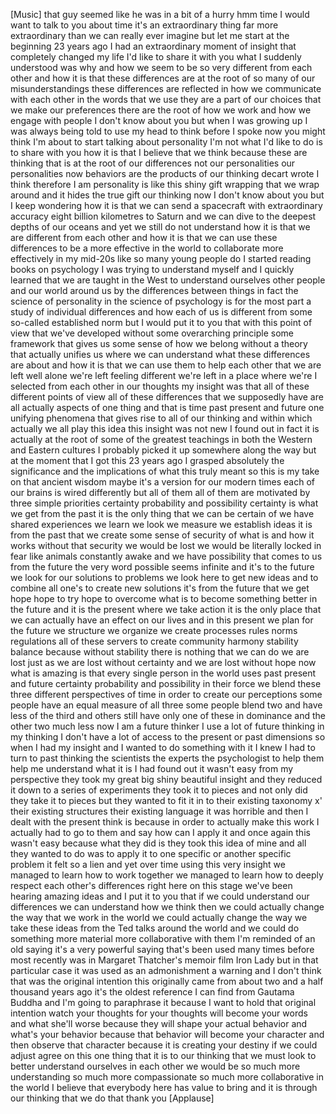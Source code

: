 
[Music]
that guy seemed like he was in a bit of
a hurry hmm time I would want to talk to
you about time it&#39;s an extraordinary
thing far more extraordinary than we can
really ever imagine but let me start at
the beginning
23 years ago I had an extraordinary
moment of insight that completely
changed my life I&#39;d like to share it
with you what I suddenly understood was
why and how we seem to be so very
different from each other and how it is
that these differences are at the root
of so many of our misunderstandings
these differences are reflected in how
we communicate with each other in the
words that we use they are a part of our
choices that we make our preferences
there are the root of how we work and
how we engage with people I don&#39;t know
about you but when I was growing up I
was always being told to use my head to
think before I spoke now you might think
I&#39;m about to start talking about
personality I&#39;m not what I&#39;d like to do
is to share with you how it is that I
believe that we think because these are
thinking that is at the root of our
differences not our personalities our
personalities now behaviors are the
products of our thinking decart wrote I
think therefore I am
personality is like this shiny gift
wrapping that we wrap around and it
hides the true gift our thinking now I
don&#39;t know about you but I keep
wondering how it is that we can send a
spacecraft with extraordinary accuracy
eight billion kilometres to Saturn and
we can dive to the deepest depths of our
oceans
and yet we still do not understand how
it is that we are different from each
other and how it is that we can use
these differences to be a more effective
in the world to collaborate more
effectively in my mid-20s like so many
young people do I started reading books
on psychology I was trying to understand
myself and I quickly learned that we are
taught in the West to understand
ourselves other people and our world
around us by the differences between
things in fact the science of
personality in the science of psychology
is for the most part a study of
individual differences and how each of
us is different from some so-called
established norm but I would put it to
you that with this point of view that
we&#39;ve developed without some overarching
principle some framework that gives us
some sense of how we belong without a
theory that actually unifies us where we
can understand what these differences
are about and how it is that we can use
them to help each other that we are left
well alone we&#39;re left feeling different
we&#39;re left in a place where we&#39;re I
selected from each other in our thoughts
my insight was that all of these
different points of view
all of these differences that we
supposedly have are all actually aspects
of one thing and that is time past
present and future one unifying
phenomena that gives rise to all of our
thinking and within which actually we
all play
this idea this insight was not new
I found out in fact it is actually at
the root of some of the greatest
teachings in both the Western and
Eastern cultures I probably picked it up
somewhere along the way but at the
moment that I got this 23 years ago I
grasped absolutely the significance and
the implications of what this truly
meant so this is my take on that
ancient wisdom maybe it&#39;s a version for
our modern times each of our brains is
wired differently but all of them all of
them are motivated by three simple
priorities certainty probability and
possibility certainty is what we get
from the past it is the only thing that
we can be certain of we have shared
experiences we learn we look we measure
we establish ideas it is from the past
that we create some sense of security of
what is and how it works without that
security we would be lost we would be
literally locked in fear like animals
constantly awake and we have possibility
that comes to us from the future
the very word possible seems infinite
and it&#39;s to the future we look for our
solutions to problems we look here to
get new ideas and to combine all one&#39;s
to create new solutions it&#39;s from the
future that we get hope hope to try hope
to overcome what is to become something
better in the future
and it is the present where we take
action it is the only place that we can
actually have an effect on our lives and
in this present we plan for the future
we structure we organize we create
processes rules norms regulations all of
these servers to create community
harmony stability balance because
without stability there is nothing that
we can do we are lost
just as we are lost without certainty
and we are lost without hope now what is
amazing is that every single person in
the world uses past present and future
certainty probability and possibility in
their force we blend these three
different perspectives of time in order
to create our perceptions some people
have an equal measure of all three some
people blend two and have less of the
third and others still have only one of
these in dominance and the other two
much less now I am a future thinker I
use a lot of future thinking in my
thinking I don&#39;t have a lot of access to
the present or past dimensions so when I
had my insight and I wanted to do
something with it
I knew I had to turn to past thinking
the scientists the experts the
psychologist to help them help me
understand what it is I had found out it
wasn&#39;t easy
from my perspective they took my great
big shiny beautiful insight and they
reduced it down to a series of
experiments they took it to pieces and
not only did they take it to pieces but
they wanted to fit it in to their
existing taxonomy x&#39; their existing
structures their existing language it
was horrible
and then I dealt with the present think
is because in order to actually make
this work I actually had to go to them
and say how can I apply it and once
again this wasn&#39;t easy because what they
did is they took this idea of mine and
all they wanted to do was to apply it to
one specific or another specific problem
it felt so a lien and yet over time
using this very insight we managed to
learn how to work together we managed to
learn how to deeply respect each other&#39;s
differences right here on this stage
we&#39;ve been hearing amazing ideas and I
put it to you that if we could
understand our differences we can
understand how we think then we could
actually change the way that we work in
the world we could actually change the
way we take these ideas from the Ted
talks around the world and we could do
something more material more
collaborative with them I&#39;m reminded of
an old saying it&#39;s a very powerful
saying that&#39;s been used many times
before most recently was in Margaret
Thatcher&#39;s memoir film Iron Lady but in
that particular case it was used as an
admonishment a warning and I don&#39;t think
that was the original intention this
originally came from about two and a
half thousand years ago it&#39;s the oldest
reference I can find from Gautama Buddha
and I&#39;m going to paraphrase it because I
want to hold that original intention
watch your thoughts for your thoughts
will become your words and what she&#39;ll
worse because they will shape your
actual behavior and what&#39;s your behavior
because that behavior will become your
character and then observe that
character because it is creating your
destiny if we could adjust agree on this
one thing that it is to our thinking
that we must look to better understand
ourselves in each other we would be so
much more understanding so much more
compassionate so much more collaborative
in the world I believe that everybody
here has value to bring and it is
through our thinking that we do that
thank you
[Applause]
